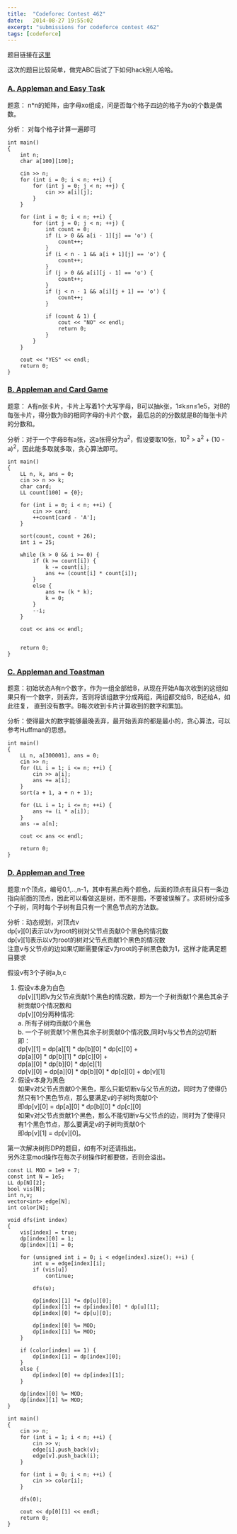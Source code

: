 ```yaml
---
title:  "Codeforec Contest 462"
date:   2014-08-27 19:55:02
excerpt: "submissions for codeforce contest 462"
tags: [codeforce]
---
```


题目链接在[这里](http://codeforces.com/contest/462)

这次的题目比较简单，做完ABC后试了下如何hack别人哈哈。  


<!--more-->

### [A. Appleman and Easy Task](http://codeforces.com/contest/462/problem/A)

题意： n\*n的矩阵，由字母xo组成，问是否每个格子四边的格子为o的个数是偶数。    

分析： 对每个格子计算一遍即可

```
int main()
{
    int n;
    char a[100][100];

    cin >> n;
    for (int i = 0; i < n; ++i) {
        for (int j = 0; j < n; ++j) {
            cin >> a[i][j];
        }
    }

    for (int i = 0; i < n; ++i) {
        for (int j = 0; j < n; ++j) {
            int count = 0;
            if (i > 0 && a[i - 1][j] == 'o') {
                count++;
            }
            if (i < n - 1 && a[i + 1][j] == 'o') {
                count++;
            }
            if (j > 0 && a[i][j - 1] == 'o') {
                count++;
            }
            if (j < n - 1 && a[i][j + 1] == 'o') {
                count++;
            }

            if (count & 1) {
                cout << "NO" << endl;
                return 0;
            }
        }
    }

    cout << "YES" << endl;
    return 0;
}
```

### [B. Appleman and Card Game](http://codeforces.com/contest/462/problem/B)

题意： A有n张卡片，卡片上写着1个大写字母，B可以抽k张，1&le;k&le;n&le;1e5，对B的每张卡片，得分数为B的相同字母的卡片个数，
 最后总的的分数就是B的每张卡片的分数和。  

分析：对于一个字母B有a张，这a张得分为a<sup>2</sup>，假设要取10张，10<sup>2</sup> &gt; a<sup>2</sup> + (10 - a)<sup>2</sup>，因此能多取就多取，贪心算法即可。  

```
int main()
{
    LL n, k, ans = 0;
    cin >> n >> k;
    char card;
    LL count[100] = {0};

    for (int i = 0; i < n; ++i) {
        cin >> card;
        ++count[card - 'A'];
    }

    sort(count, count + 26);
    int i = 25;

    while (k > 0 && i >= 0) {
        if (k >= count[i]) {
            k -= count[i];
            ans += (count[i] * count[i]);
        }
        else {
            ans += (k * k);
            k = 0;
        }
        --i;
    }

    cout << ans << endl;


    return 0;
}
```


### [C. Appleman and Toastman](http://codeforces.com/contest/462/problem/C)  

题意：初始状态A有n个数字，作为一组全部给B，从现在开始A每次收到的这组如果只有一个数字，则丢弃，否则将该组数字分成两组，两组都交给B，B还给A，如此往复， 直到没有数字。B每次收到卡片计算收到的数字和累加。

分析：使得最大的数字能够最晚丢弃，最开始丢弃的都是最小的，贪心算法，可以参考Huffman的思想。  


```
int main()
{
    LL n, a[300001], ans = 0;
    cin >> n;
    for (LL i = 1; i <= n; ++i) {
        cin >> a[i];
        ans += a[i];
    }
    sort(a + 1, a + n + 1);

    for (LL i = 1; i <= n; ++i) {
        ans += (i * a[i]);
    }
    ans -= a[n];

    cout << ans << endl;

    return 0;
}
```

### [D. Appleman and Tree](http://codeforces.com/contest/462/problem/D)  

题意:n个顶点，编号0,1,..,n-1，其中有黑白两个颜色，后面的顶点有且只有一条边指向前面的顶点，因此可以看做这是树，而不是图，不要被误解了。求将树分成多个子树，同时每个子树有且只有一个黑色节点的方法数。  

分析：动态规划，对顶点v     
    dp[v][0]表示以v为root的树对父节点贡献0个黑色的情况数   
    dp[v][1]表示以v为root的树对父节点贡献1个黑色的情况数    
    注意v与父节点的边如果切断需要保证v为root的子树黑色数为1，这样才能满足题目要求   

假设v有3个子树a,b,c    
1. 假设v本身为白色   
    dp[v][1]即v为父节点贡献1个黑色的情况数，即为一个子树贡献1个黑色其余子树贡献0个情况数和   
    dp[v][0]分两种情况:  
        a. 所有子树均贡献0个黑色    
        b. 一个子树贡献1个黑色其余子树贡献0个情况数,同时v与父节点的边切断   
        即：   
        dp[v][1] = dp[a][1] * dp[b][0] * dp[c][0] +   
                   dp[a][0] * dp[b][1] * dp[c][0] +   
                   dp[a][0] * dp[b][0] * dp[c][1]    
        dp[v][0] = dp[a][0] * dp[b][0] * dp[c][0] + dp[v][1]  
2. 假设v本身为黑色   
        如果v对父节点贡献0个黑色，那么只能切断v与父节点的边，同时为了使得仍然只有1个黑色节点，那么要满足v的子树均贡献0个    
        即dp[v][0] = dp[a][0] * dp[b][0] * dp[c][0]    
        如果v对父节点贡献1个黑色，那么不能切断v与父节点的边，同时为了使得只有1个黑色节点，那么要满足v的子树均贡献0个    
        即dp[v][1] = dp[v][0]。    

第一次解决树形DP的题目，如有不对还请指出。    
另外注意mod操作在每次子树操作时都要做，否则会溢出。   

```
const LL MOD = 1e9 + 7;
const int N = 1e5;
LL dp[N][2];
bool vis[N];
int n,v;
vector<int> edge[N];
int color[N];

void dfs(int index)
{
    vis[index] = true;
    dp[index][0] = 1;
    dp[index][1] = 0;

    for (unsigned int i = 0; i < edge[index].size(); ++i) {
        int u = edge[index][i];
        if (vis[u])
            continue;

        dfs(u);

        dp[index][1] *= dp[u][0];
        dp[index][1] += dp[index][0] * dp[u][1];
        dp[index][0] *= dp[u][0];

        dp[index][0] %= MOD;
        dp[index][1] %= MOD;
    }

    if (color[index] == 1) {
        dp[index][1] = dp[index][0];
    }
    else {
        dp[index][0] += dp[index][1];
    }

    dp[index][0] %= MOD;
    dp[index][1] %= MOD;
}

int main()
{
    cin >> n;
    for (int i = 1; i < n; ++i) {
        cin >> v;
        edge[i].push_back(v);
        edge[v].push_back(i);
    }

    for (int i = 0; i < n; ++i) {
        cin >> color[i];
    }

    dfs(0);

    cout << dp[0][1] << endl;
    return 0;
}
```
